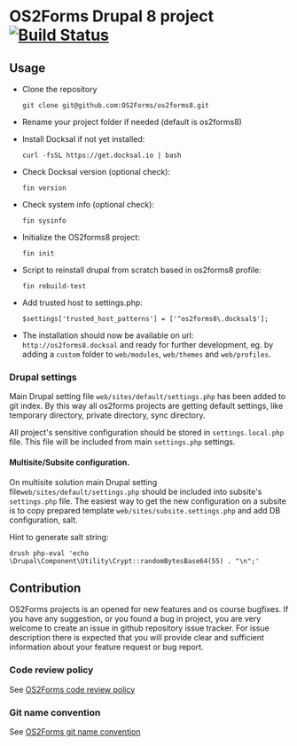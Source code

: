 # OS2Forms Drupal 8 project [![Build Status](https://travis-ci.org/OS2Forms/os2forms8.svg?branch=master)](https://travis-ci.org/OS2Forms/os2forms8)

## Usage

* Clone the repository

    ```
    git clone git@github.com:OS2Forms/os2forms8.git
    ```
* Rename your project folder if needed (default is os2forms8)

* Install Docksal if not yet installed:

    ```
    curl -fsSL https://get.docksal.io | bash
    ```
* Check Docksal version (optional check): 

    ```
    fin version
    ```
* Check system info (optional check):

    ```
    fin sysinfo
    ```
* Initialize the OS2forms8 project:

    ```
    fin init
    ```
* Script to reinstall drupal from scratch based in os2forms8 profile:

    ```
    fin rebuild-test
    ```
* Add trusted host to settings.php:

    ```
    $settings['trusted_host_patterns'] = ['^os2forms8\.docksal$'];
    ```
    
* The installation should now be available on url: `http://os2forms8.docksal` and ready for further development, 
eg. by adding a `custom` folder to `web/modules`, `web/themes` and `web/profiles`.

### Drupal settings

Main Drupal setting file `web/sites/default/settings.php` has been added to git index.
By this way all os2forms projects are getting default settings, like temporary
directory, private directory, sync directory.

All project's sensitive configuration should be stored in `settings.local.php`
file. This file will be included from main `settings.php` settings.

#### Multisite/Subsite configuration.

On multisite solution main Drupal setting file`web/sites/default/settings.php`
should be included into subsite's `settings.php` file. The easiest way to get
the new configuration on a subsite is to copy prepared template
`web/sites/subsite.settings.php` and add DB configuration, salt.

Hint to generate salt string:
```
drush php-eval 'echo \Drupal\Component\Utility\Crypt::randomBytesBase64(55) . "\n";'
```

## Contribution

OS2Forms projects is an opened for new features and os course bugfixes.
If you have any suggestion, or you found a bug in project, you are very welcome
to create an issue in github repository issue tracker.
For issue description there is expected that you will provide clear and
sufficient information about your feature request or bug report.

### Code review policy
See [OS2Forms code review policy](https://github.com/OS2Forms/docs#code-review)

### Git name convention
See [OS2Forms git name convention](https://github.com/OS2Forms/docs#git-guideline)
